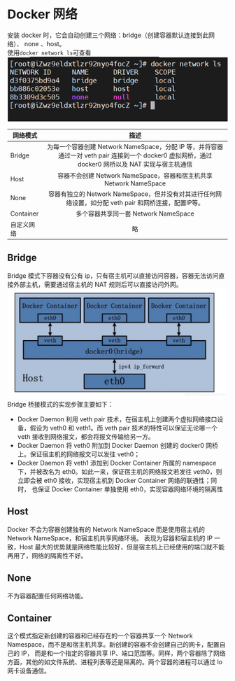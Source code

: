 # Docker 网络

安装 docker 时，它会自动创建三个网络：bridge（创建容器默认连接到此网络）、 none 、host。  
使用`docker network ls`可查看  
![图片alt](../resource/images/network.PNG)

网络模式|描述
--|:--:
Bridge|为每一个容器创建 Network NameSpace，分配 IP 等，并将容器通过一对 veth pair 连接到一个 docker0 虚拟网桥，通过 docker0 网桥以及 NAT 实现与宿主机通信|
Host|容器不会创建 Network NameSpace，容器和宿主机共享 Network NameSpace|
None|容器有独立的 Network NameSpace，但并没有对其进行任何网络设置，如分配 veth pair 和网桥连接，配置IP等。|
Container|多个容器共享同一套 Network NameSpace|
自定义网络|略|

## Bridge
Bridge 模式下容器没有公有 ip，只有宿主机可以直接访问容器，容器无法访问直接外部主机，需要通过宿主机的 NAT 规则后可以直接访问外网。  
![图片alt](../resource/images/brage.png)  
Bridge 桥接模式的实现步骤主要如下：  
* Docker Daemon 利用 veth pair 技术，在宿主机上创建两个虚拟网络接口设备，假设为 veth0 和 veth1。而
veth pair 技术的特性可以保证无论哪一个 veth 接收到网络报文，都会将报文传输给另一方。
* Docker Daemon 将 veth0 附加到 Docker Daemon 创建的 docker0
网桥上。保证宿主机的网络报文可以发往 veth0；
* Docker Daemon 将 veth1 添加到 Docker Container 所属的 namespace 下，并被改名为
eth0。如此一来，保证宿主机的网络报文若发往 veth0，则立即会被 eth0 接收，实现宿主机到 Docker Container 网络的联通性；同时，
也保证 Docker Container 单独使用 eth0，实现容器网络环境的隔离性

## Host
Docker 不会为容器创建独有的 Network NameSpace 而是使用宿主机的 Network NameSpace，和宿主机共享网络环境。
表现为容器和宿主机的 IP 一致，Host 最大的优势就是网络性能比较好，但是宿主机上已经使用的端口就不能再用了，网络的隔离性不好。

## None
不为容器配置任何网络功能。

## Container
这个模式指定新创建的容器和已经存在的一个容器共享一个 Network Namespace，而不是和宿主机共享。新创建的容器不会创建自己的网卡，配置自己的 IP，
而是和一个指定的容器共享 IP、端口范围等。同样，两个容器除了网络方面，其他的如文件系统、进程列表等还是隔离的。两个容器的进程可以通过 lo 网卡设备通信。
